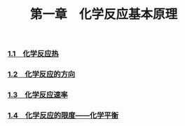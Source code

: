 <link rel="stylesheet" href="../../css/markdown-pdf_css-master/markdown.css" type="text/css">


<div style = text-align:center>

# 第一章&emsp;化学反应基本原理

<br>
</div>

### &emsp;&emsp;<a href="./1/化学反应热.html" target="_blank">1.1&emsp;化学反应热</a>
### &emsp;&emsp;<a href="./1/化学反应的方向.html" target="_blank">1.2&emsp;化学反应的方向</a>
### &emsp;&emsp;<a href="./1/化学反应速率.html" target="_blank">1.3&emsp;化学反应速率</a>
### &emsp;&emsp;<a href="./1/化学反应的限度——化学平衡.html" target="_blank">1.4&emsp;化学反应的限度——化学平衡</a>






